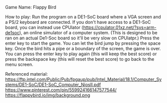 Game Name: Flappy Bird

How to play: Run the program on a DE1-SoC board where a VGA screen and a PS/2 keyboard are connected. 
If you don't have access to a DE1-SoC board, you can instead use CPUlator (https://cpulator.01xz.net/?sys=arm-de1soc), an online simulator of a computer system. (This is designed to be ran on an actual De1-Soc board so it'll be very slow on CPUlatpr.)
Press the enter key to start the game. You can let the bird jump by pressing the space key.
Once the bird hits a pipe or a boundary of the screen, the game is over. You can press the enter
key to play again (this will keep the best score) or press the backspace key (this will reset the
best score) to go back to the menu screen.

Referenced material: 
https://ftp.intel.com/Public/Pub/fpgaup/pub/Intel_Material/18.1/Computer_Systems/DE1-SoC/DE1-SoC_Computer_NiosII.pdf
https://www.pinterest.com/pin/559924166147577544/
https://flappybird.io/img/background.png
